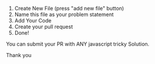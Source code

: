 1. Create New File (press "add new file" button)
2. Name this file as your problem statement
3. Add Your Code
4. Create your pull request
5. Done!

You can submit your PR with ANY javascript tricky Solution.

Thank you
